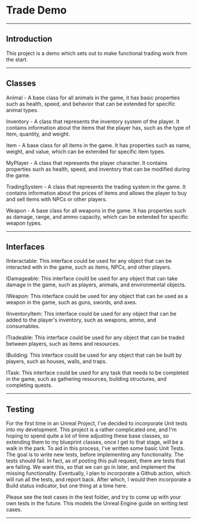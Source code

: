# Trade Demo

---

## Introduction

This project is a demo which sets out to make functional trading work from the start. 

---

## Classes

Animal - A base class for all animals in the game, it has basic properties such as health, speed, and behavior that 
can be extended for specific animal types.

Inventory - A class that represents the inventory system of the player. It contains information about the items that the 
player has, such as the type of item, quantity, and weight.

Item - A base class for all items in the game. It has properties such as name, weight, and value, which can be extended 
for specific item types.

MyPlayer - A class that represents the player character. It contains properties such as health, speed, and inventory 
that can be modified during the game.

TradingSystem - A class that represents the trading system in the game. It contains information about the prices of 
items and allows the player to buy and sell items with NPCs or other players.

Weapon - A base class for all weapons in the game. It has properties such as damage, range, and ammo capacity, which can 
be extended for specific weapon types.

---

## Interfaces 

IInteractable: This interface could be used for any object that can be interacted with in the game, such as items, NPCs, 
and other players.

IDamageable: This interface could be used for any object that can take damage in the game, such as players, animals, and 
environmental objects.

IWeapon: This interface could be used for any object that can be used as a weapon in the game, such as guns, swords, and 
axes.

IInventoryItem: This interface could be used for any object that can be added to the player's inventory, such as
weapons, ammo, and consumables.

ITradeable: This interface could be used for any object that can be traded between players, such as items and resources.

IBuilding: This interface could be used for any object that can be built by players, such as houses, walls, and traps.

ITask: This interface could be used for any task that needs to be completed in the game, such as gathering resources, 
building structures, and completing quests.

---

## Testing 

For the first time in an Unreal Project, I've decided to incorporate Unit tests into my development. This project is a 
rather complicated one, and I'm hoping to spend quite a lot of time adjusting these base classes, so extending them to 
my blueprint classes, once I get to that stage, will be a walk in the park. To aid in this process, I've written some
basic Unit Tests. The goal is to write new tests, before implementing any functionality. The tests should fail. In fact, 
as of posting this pull request, there are tests that are failing. We want this, so that we can go in later, and 
implement the missing functionality. Eventually, I plan to incorporate a Github action, which will run all the tests, 
and report back. After which, I would then incorporate a Build status indicator, but one thing at a time here.

Please see the test cases in the test folder, and try to come up with your own tests in the future. This models the 
Unreal Engine guide on writing test cases.

---

